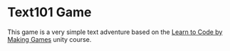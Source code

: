 # Text101 Game
This game is a very simple text adventure based on the
[Learn to Code by Making Games][unitycourse] unity course.


[unitycourse]: https://www.udemy.com/unitycourse/learn/v4/content
